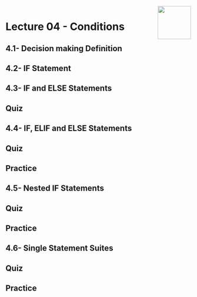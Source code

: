 <img align="right" width="90" height="90" src="https://github.com/cs-MohamedAyman/Computer-Science-Textbooks/blob/master/logos/python.jpg">

# Lecture 04 - Conditions
## 4.1- Decision making Definition
## 4.2- IF Statement
## 4.3- IF and ELSE Statements
## Quiz
## 4.4- IF, ELIF and ELSE Statements
## Quiz
## Practice
## 4.5- Nested IF Statements
## Quiz
## Practice
## 4.6- Single Statement Suites
## Quiz
## Practice
